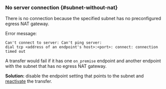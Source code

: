 ### No server connection {#subnet-without-nat}

There is no connection because the specified subnet has no preconfigured egress NAT gateway.

Error message:

```text
Can't connect to server: Can't ping server:
dial tcp <address of an endpoint's host>:<port>: connect: connection timed out
```

A transfer would fail if it has one `on_premise` endpoint and another endpoint with the subnet that has no egress NAT gateway.

**Solution:** disable the endpoint setting that points to the subnet and [reactivate](../../../../data-transfer/operations/transfer.md#activate) the transfer.
